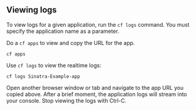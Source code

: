 Viewing logs
------------

To view logs for a given application, run the `cf logs` command. You must specify the application name as a parameter.

Do a `cf apps` to view and copy the URL for the app.
```
cf apps
```

Use `cf logs` to view the realtime logs:
```
cf logs Sinatra-Example-app
```

Open another browser window or tab and navigate to the app URL you copied above.  After a brief moment, the application logs will stream into your console.  Stop viewing the logs with Ctrl-C.
